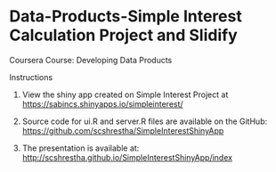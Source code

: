 # Data-Products-Simple Interest Calculation Project and Slidify

Coursera Course: Developing Data Products

Instructions

1. View the shiny app created on Simple Interest Project at https://sabincs.shinyapps.io/simpleinterest/

2. Source code for ui.R and server.R files are available on the GitHub:
https://github.com/scshrestha/SimpleInterestShinyApp

3. The presentation is available at:
http://scshrestha.github.io/SimpleInterestShinyApp/index

